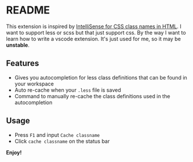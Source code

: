 # README

This extension is inspired by [IntelliSense for CSS class names in HTML](https://github.com/Zignd/HTML-CSS-Class-Completion). I want to support less or scss but that just support css. By the way I want to learn how to write a vscode extension. It's just used for me, so it may be **unstable**.

## Features
* Gives you autocompletion for less class definitions that can be found in your workspace
* Auto re-cache when your `.less` file is saved
* Command to manually re-cache the class definitions used in the autocompletion


## Usage

* Press `F1` and input `Cache classname`
* Click `cache classname` on the status bar


**Enjoy!**
